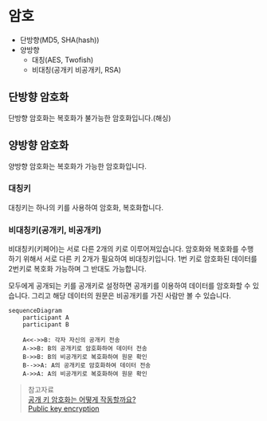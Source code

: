 # 암호

- 단방향(MD5, SHA(hash))
- 양방향
  - 대칭(AES, Twofish)
  - 비대칭(공개키 비공개키, RSA)

## 단방향 암호화

단방향 암호화는 복호화가 불가능한 암호화입니다.(해싱)

## 양방향 암호화

양방향 암호화는 복호화가 가능한 암호화입니다.

### 대칭키

대칭키는 하나의 키를 사용하여 암호화, 복호화합니다.

### 비대칭키(공개키, 비공개키)

비대칭키(키페어)는 서로 다른 2개의 키로 이루어져있습니다. 암호화와 복호화를 수행하기 위해서 서로 다른 키 2개가 필요하여 비대칭키입니다. 1번 키로 암호화된 데이터를 2번키로 복호화 가능하며 그 반대도 가능합니다.

모두에게 공개되는 키를 공개키로 설정하면 공개키를 이용하여 데이터를 암호화할 수 있습니다. 그리고 해당 데이터의 원문은 비공개키를 가진 사람만 볼 수 있습니다.

```mermaid
sequenceDiagram
    participant A
    participant B

    A<<->>B: 각자 자신의 공개키 전송
    A->>B: B의 공개키로 암호화하여 데이터 전송
    B->>B: B의 비공개키로 복호화하여 원문 확인
    B-->>A: A의 공개키로 암호화하여 데이터 전송
    A->>A: A의 비공개키로 복호화하여 원문 확인
```

> 참고자료<br>
> [공개 키 암호화는 어떻게 작동할까요?](https://www.cloudflare.com/ko-kr/learning/ssl/how-does-public-key-encryption-work/)<br>
> [Public key encryption](https://www.ibm.com/docs/en/integration-bus/10.0?topic=overview-public-key-cryptography#ac55940___title__3)

<!-- TODO: 이해 못함

### 공개키, 비공개키를 이용한 전자서명

![Alt text](images/digital-sign-proccess.drawio.svg)

#### 전자서명 과정

1. B는 공개키를 공개 영역을 통해 A에게 전송
2. B는 비공개키와 데이터를 조합하여 암호화된 데이터를 A에게 전송
3. A는 B의 공개 데이터와, 공개키, 암호화된 데이터를 받음
4. A는 B의 공개키를 이용하여 암호화된 데이터를 복호화, B의 공개 데이터와 비교

-->
